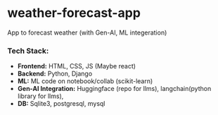 # weather-forecast-app
App to forecast weather (with Gen-AI, ML integeration) 


### Tech Stack:
- **Frontend:** HTML, CSS, JS (Maybe react)
- **Backend:** Python, Django
- **ML:** ML code on notebook/collab (scikit-learn)
- **Gen-AI Integration:** Huggingface (repo for llms), langchain(python library for llms), 
- **DB:** Sqlite3, postgresql, mysql
